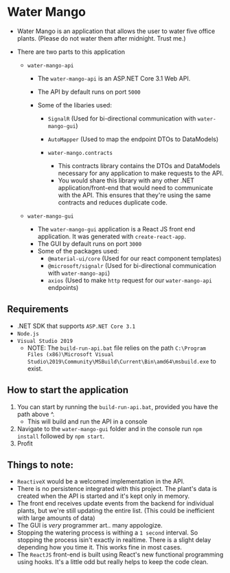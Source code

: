 # Water Mango

- Water Mango is an application that allows the user to water five office plants. (Please do not water them after midnight. Trust me.)

- There are two parts to this application

  - `water-mango-api`

    - The `water-mango-api` is an ASP.NET Core 3.1 Web API.
    - The API by default runs on port `5000`
    - Some of the libaries used:

      - `SignalR` (Used for bi-directional communication with `water-mango-gui`)
      - `AutoMapper` (Used to map the endpoint DTOs to DataModels)

      - `water-mango.contracts`
        - This contracts library contains the DTOs and DataModels necessary for any application to make requests to the API.
        - You would share this library with any other .NET application/front-end that would need to communicate with the API. This ensures that they're using the same contracts and reduces duplicate code.

  - `water-mango-gui`
    - The `water-mango-gui` application is a React JS front end application. It was generated with `create-react-app`.
    - The GUI by default runs on port `3000`
    - Some of the packages used:
      - `@material-ui/core` (Used for our react component templates)
      - `@microsoft/signalr` (Used for bi-directional communication with `water-mango-api`)
      - `axios` (Used to make `http` request for our `water-mango-api` endpoints)

## Requirements

- .NET SDK that supports `ASP.NET Core 3.1`
- `Node.js`
- `Visual Studio 2019`
  - NOTE: The `build-run-api.bat` file relies on the path `C:\Program Files (x86)\Microsoft Visual Studio\2019\Community\MSBuild\Current\Bin\amd64\msbuild.exe` to exist.

## How to start the application

1. You can start by running the `build-run-api.bat`, provided you have the path above ^.
   - This will build and run the API in a console
2. Navigate to the `water-mango-gui` folder and in the console run `npm install` followed by `npm start`.
3. Profit

## Things to note:

- `ReactiveX` would be a welcomed implementation in the API.
- There is no persistence integrated with this project. The plant's data is created when the API is started and it's kept only in memory.
- The front end receives update events from the backend for individual plants, but we're still updating the entire list. (This could be inefficient with large amounts of data)
- The GUI is _very_ programmer art.. many appologize.
- Stopping the watering process is withing a `1 second` interval. So stopping the process isin't exactly in realtime. There is a slight delay depending how you time it. This works fine in most cases.
- The `ReactJS` front-end is built using React's new functional programming using hooks. It's a little odd but really helps to keep the code clean.
